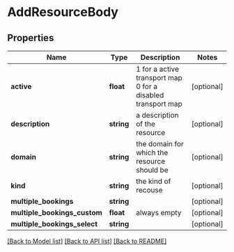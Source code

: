 # AddResourceBody

## Properties
Name | Type | Description | Notes
------------ | ------------- | ------------- | -------------
**active** | **float** | 1 for a active transport map 0 for a disabled transport map | [optional] 
**description** | **string** | a description of the resource | [optional] 
**domain** | **string** | the domain for which the resource should be | [optional] 
**kind** | **string** | the kind of recouse | [optional] 
**multiple_bookings** | **string** |  | [optional] 
**multiple_bookings_custom** | **float** | always empty | [optional] 
**multiple_bookings_select** | **string** |  | [optional] 

[[Back to Model list]](../../README.md#documentation-for-models) [[Back to API list]](../../README.md#documentation-for-api-endpoints) [[Back to README]](../../README.md)

